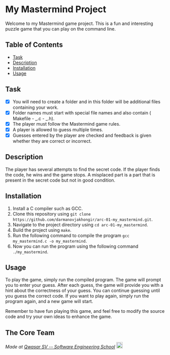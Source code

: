 # My Mastermind Project

Welcome to my Mastermind game project. This is a fun and interesting puzzle game that you can play on the command line.

## Table of Contents

- [Task](#task)
- [Description](#description)
- [Installation](#installation)
- [Usage](#usage)

## Task

- [x] You will need to create a folder and in this folder will be additional files containing your work.
- [x] Folder names must start with special file names and also contain ( Makefile - _.c - _.h).
- [x] The player must follow the Mastermind game rules.
- [x] A player is allowed to guess multiple times.
- [x] Guesses entered by the player are checked and feedback is given whether they are correct or incorrect.

## Description

The player has several attempts to find the secret code. If the player finds the code, he wins and the game stops. A misplaced part is a part that is present in the secret code but not in good condition.

## Installation

1. Install a C compiler such as GCC.
2. Clone this repository using `git clone https://github.com/darmanovjakhongir/arc-01-my_mastermind.git`.
3. Navigate to the project directory using `cd arc-01-my_mastermind`.
4. Build the project using `make`.
5. Run the following command to compile the program `gcc my_mastermind.c -o my_mastermind`.
6. Now you can run the program using the following command `./my_mastermind`.

## Usage

To play the game, simply run the compiled program. The game will prompt you to enter your guess. After each guess, the game will provide you with a hint about the correctness of your guess. You can continue guessing until you guess the correct code.
If you want to play again, simply run the program again, and a new game will start.

Remember to have fun playing this game, and feel free to modify the source code and try your own ideas to enhance the game.

## The Core Team

<span><i>Made at <a href='https://qwasar.io'>Qwasar SV -- Software Engineering School</a></i></span>
<span><img alt='Qwasar SV -- Software Engineering School Logo' src='https://storage.googleapis.com/qwasar-public/qwasar-logo_50x50.png' width='20px' /></span>
